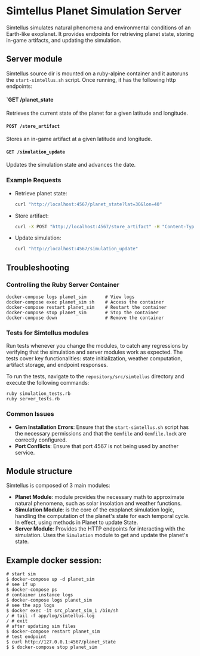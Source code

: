 # Simtellus Planet Simulation Server

Simtellus simulates natural phenomena and environmental conditions of an Earth-like
exoplanet. It provides endpoints for retrieving planet state, storing in-game artifacts,
and updating the simulation.


## Server module

Simtellus source dir is mounted on a ruby-alpine container and it autoruns the
`start-simtellus.sh` script. Once running, it has the following http endpoints:

#### `GET /planet_state
Retrieves the current state of the planet for a given latitude and longitude.

#### `POST /store_artifact`
Stores an in-game artifact at a given latitude and longitude.

#### `GET /simulation_update`
Updates the simulation state and advances the date.

### Example Requests
- Retrieve planet state:
    ```sh
    curl "http://localhost:4567/planet_state?lat=30&lon=40"
    ```
- Store artifact:
    ```sh
    curl -X POST "http://localhost:4567/store_artifact" -H "Content-Type: application/json" -d '{"lat": 30, "lon": 40, "name": "Artifact1"}'
    ```
- Update simulation:
    ```sh
    curl "http://localhost:4567/simulation_update"
    ```

## Troubleshooting

### Controlling the Ruby Server Container

  ```
  docker-compose logs planet_sim       # View logs
  docker-compose exec planet_sim sh    # Access the container
  docker-compose restart planet_sim    # Restart the container
  docker-compose stop planet_sim       # Stop the container
  docker-compose down                  # Remove the container
  ```

### Tests for Simtellus modules
Run tests whenever you change the modules, to catch any regressions by verifying that the simulation and server modules work as expected. The tests cover key functionalities: state initialization, weather computation, artifact storage, and endpoint responses.

To run the tests, navigate to the `repository/src/simtellus` directory and execute the following commands:
```
ruby simulation_tests.rb
ruby server_tests.rb
```

### Common Issues

- **Gem Installation Errors**: Ensure that the `start-simtellus.sh` script has the necessary permissions and that the `Gemfile` and `Gemfile.lock` are correctly configured.
- **Port Conflicts**: Ensure that port 4567 is not being used by another service.


## Module structure

Simtellus is composed of 3 main modules:

- **Planet Module**: module provides the necessary math to approximate natural phenomena, such as solar insolation and weather functions. 
- **Simulation Module**: is the core of the exoplanet simulation logic, handling the computation of the planet's state for each temporal cycle. In effect, using methods in Planet to update State.
- **Server Module**: Provides the HTTP endpoints for interacting with the simulation. Uses the `Simulation` module to get and update the planet's state.

## Example docker session:
```
# start sim
$ docker-compose up -d planet_sim
# see if up
$ docker-compose ps
# container instance logs
$ docker-compose logs planet_sim
# see the app logs
$ docker exec -it src_planet_sim_1 /bin/sh
/ # tail -f app/log/simtellus.log
/ # exit
# after updating sim files
$ docker-compose restart planet_sim
# test endpoint
$ curl http://127.0.0.1:4567/planet_state
$ $ docker-compose stop planet_sim
```
